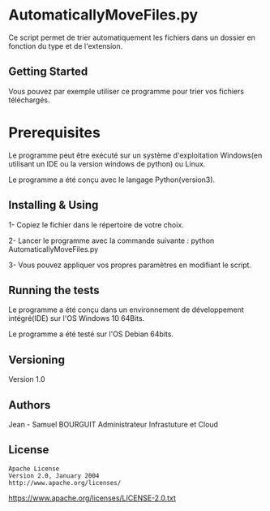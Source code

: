# AutomaticallyMoveFiles.py
Ce script permet de trier automatiquement les fichiers dans un dossier en fonction du type et de l'extension.

## Getting Started
Vous pouvez par exemple utiliser ce programme pour trier vos fichiers téléchargés.

# Prerequisites
Le programme peut être exécuté  sur un système d'exploitation Windows(en utilisant un IDE ou la version windows de python) ou Linux.

Le programme a été conçu avec le langage Python(version3).

## Installing & Using
1- Copiez le fichier dans le répertoire de votre choix.

2- Lancer le programme avec la commande suivante : python AutomaticallyMoveFiles.py

3- Vous pouvez appliquer vos propres paramètres en modifiant le script.

## Running the tests
Le programme a été conçu dans un environnement de développement intégré(IDE) sur l'OS Windows 10 64Bits.

Le programme a été testé sur l'OS Debian 64bits.

## Versioning
Version 1.0 

## Authors
Jean - Samuel BOURGUIT
Administrateur Infrastuture et Cloud
## License
    Apache License
    Version 2.0, January 2004
    http://www.apache.org/licenses/
https://www.apache.org/licenses/LICENSE-2.0.txt
